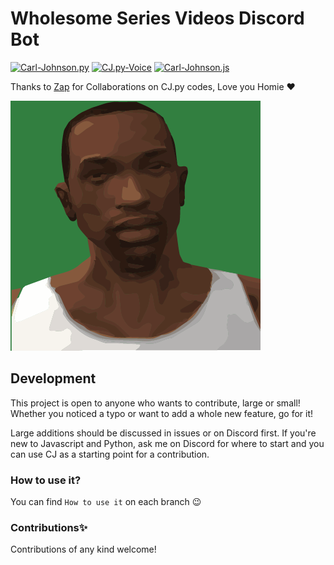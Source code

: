 # Wholesome Series Videos Discord Bot

[![Carl-Johnson.py](https://github.com/GNZTMPZ/CJ.py/actions/workflows/python-app.yml/badge.svg)](https://github.com/GNZTMPZ/CJ.py/actions/workflows/python-app.yml)
[![CJ.py-Voice](https://github.com/GNZTMPZ/cj.py-voice/actions/workflows/CJ.py-Voice.yml/badge.svg)](https://github.com/GNZTMPZ/cj.py-voice/actions/workflows/CJ.py-Voice.yml)
[![Carl-Johnson.js](https://github.com/GNZTMPZ/CJ.js/actions/workflows/node.js.yml/badge.svg)](https://github.com/GNZTMPZ/CJ.js/actions/workflows/node.js.yml)

Thanks to [Zap](https://github.com/ZappiestSet81) for Collaborations on CJ.py codes, Love you Homie :heart:

![cj](cj.png)

## Development

This project is open to anyone who wants to contribute, large or small! Whether you noticed a typo or want to add a
whole new feature, go for it!

Large additions should be discussed in issues or on Discord first. If you're new to Javascript and Python, ask me on Discord for where to start and you can use CJ as a starting point for a contribution.

### How to use it?

You can find `How to use it` on each branch :wink:

### Contributions✨

Contributions of any kind welcome!

